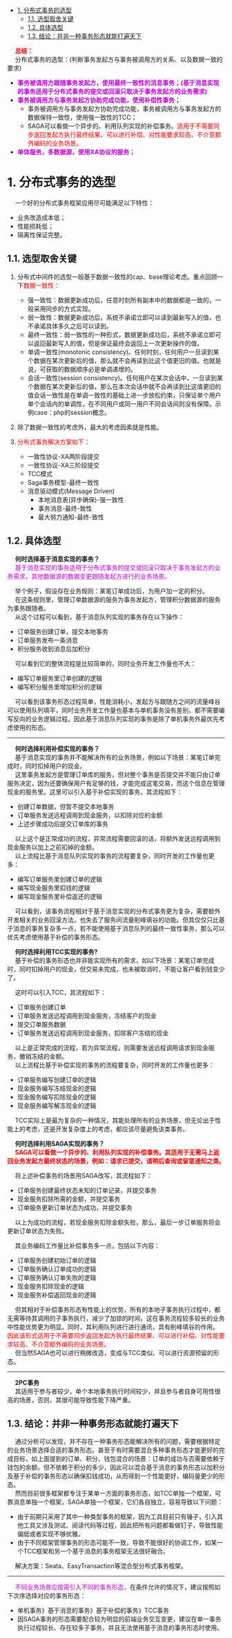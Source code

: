 
<!-- TOC -->

- [1. 分布式事务的选型](#1-分布式事务的选型)
    - [1.1. 选型取舍关键](#11-选型取舍关键)
    - [1.2. 具体选型](#12-具体选型)
    - [1.3. 结论：并非一种事务形态就能打遍天下](#13-结论并非一种事务形态就能打遍天下)

<!-- /TOC -->

&emsp; **<font color = "red">总结：</font>**  
&emsp; 分布式事务的选型：(判断事务发起方与事务被调用方的关系、以及数据一致的要求)  
* **<font color = "clime">事务被调用方跟随事务发起方，使用最终一致性的消息事务；(基于消息实现的事务适用于分布式事务的提交或回滚只取决于事务发起方的业务需求)</font>**  
* **<font color = "clime">事务被调用方与事务发起方协助完成功能，使用补偿性事务；</font>**  
    * 事务被调用方与事务发起方协助完成功能，事务被调用方与事务发起方的数据保持一致性，使用强一致性的TCC；  
    * SAGA可以看做一个异步的、利用队列实现的补偿事务。<font color = "red">适用于不需要同步返回发起方执行最终结果、可以进行补偿、对性能要求较高、不介意额外编码的业务场景。</font>  
* **<font color = "clime">单体服务，多数据源，使用XA协议的服务；</font>**

# 1. 分布式事务的选型  
&emsp; 一个好的分布式事务框架应用尽可能满足以下特性：  

* 业务改造成本低；
* 性能损耗低；
* 隔离性保证完整。

## 1.1. 选型取舍关键  

1. 分布式中间件的选型一般基于数据一致性的cap、base理论考虑。重点回顾一下<font color = "red">数据一致性：</font> 

    * 强一致性：数据更新成功后，任意时刻所有副本中的数据都是一致的，一般采用同步的方式实现。  
    * 弱一致性：数据更新成功后，系统不承诺立即可以读到最新写入的值，也不承诺具体多久之后可以读到。    
    * 最终一致性：弱一致性的一种形式，数据更新成功后，系统不承诺立即可以返回最新写入的值，但是保证最终会返回上一次更新操作的值。  
    * 单调一致性(monotonic consistency)。任何时刻，任何用户一旦读到某个数据在某次更新后的值，那么就不会再读到比这个值更旧的值。也就是说，可获取的数据顺序必是单调递增的。
    * 会话一致性(session consistency)。任何用户在某次会话中，一旦读到某个数据在某次更新后的值，那么在本次会话中就不会再读到比这值更旧的值会话一致性是在单调一致性的基础上进一步放松约束，只保证单个用户单个会话内的单调性，在不同用户或同一用户不同会话间则没有保障。示例case：php的session概念。 

2. 除了数据一致性的考虑外，最大的考虑因素就是性能。  

3. <font color = "red">分布式事务解决方案如下：</font>  

    * 一致性协议-XA两阶段提交
    * 一致性协议-XA三阶段提交
    * TCC模式
    * Saga事务模型-最终一致性 
    * 消息驱动模式(Message Driven)
        * 本地消息表(异步确保)-强一致性
        * 事务消息-最终-致性
        * 最大努力通知-最终-致性

## 1.2. 具体选型  
<!-- 
https://www.cnblogs.com/Joy-Hu/p/10766350.html
-->
&emsp; **何时选择基于消息实现的事务？**  
&emsp; <font color = "clime">基于消息实现的事务适用于分布式事务的提交或回滚只取决于事务发起方的业务需求，其他数据源的数据变更跟随发起方进行的业务场景。</font>  

&emsp; 举个例子，假设存在业务规则：某笔订单成功后，为用户加一定的积分。  
&emsp; 在这条规则里，管理订单数据源的服务为事务发起方，管理积分数据源的服务为事务跟随者。  
&emsp; 从这个过程可以看到，基于消息队列实现的事务存在以下操作：  

* 订单服务创建订单，提交本地事务  
* 订单服务发布一条消息  
* 积分服务收到消息后加积分  

&emsp; 可以看到它的整体流程是比较简单的，同时业务开发工作量也不大：  

* 编写订单服务里订单创建的逻辑
* 编写积分服务里增加积分的逻辑

&emsp; 可以看到该事务形态过程简单，性能消耗小，发起方与跟随方之间的流量峰谷可以使用队列填平，同时业务开发工作量也基本与单机事务没有差别，都不需要编写反向的业务逻辑过程。因此基于消息队列实现的事务是除了单机事务外最优先考虑使用的形态。

---
&emsp; **何时选择利用补偿实现的事务？**  
&emsp; 基于消息实现的事务并不能解决所有的业务场景，例如以下场景：某笔订单完成时，同时扣掉用户的现金。  
&emsp; 这里事务发起方是管理订单库的服务，但对整个事务是否提交并不能只由订单服务决定，因为还要确保用户有足够的钱，才能完成这笔交易，而这个信息在管理现金的服务里。这里可以引入基于补偿实现的事务，其流程如下：  

* 创建订单数据，但暂不提交本地事务
* 订单服务发送远程调用到现金服务，以扣除对应的金额
* 上述步骤成功后提交订单库的事务

&emsp; 以上这个是正常成功的流程，异常流程需要回滚的话，将额外发送远程调用到现金服务以加上之前扣掉的金额。  
&emsp; 以上流程比基于消息队列实现的事务的流程要复杂，同时开发的工作量也更多：  

* 编写订单服务里创建订单的逻辑
* 编写现金服务里扣钱的逻辑
* 编写现金服务里补偿返还的逻辑

&emsp; 可以看到，该事务流程相对于基于消息实现的分布式事务更为复杂，需要额外开发相关的业务回滚方法，也失去了服务间流量削峰填谷的功能。但其仅仅只比基于消息的事务复杂多一点，若不能使用基于消息队列的最终一致性事务，那么可以优先考虑使用基于补偿的事务形态。

&emsp; **何时选择利用TCC实现的事务?**  
&emsp; 基于补偿的事务形态也并非能实现所有的需求，如以下场景：某笔订单完成时，同时扣掉用户的现金，但交易未完成，也未被取消时，不能让客户看到钱变少了。  

&emsp; 这时可以引入TCC，其流程如下：

* 订单服务创建订单
* 订单服务发送远程调用到现金服务，冻结客户的现金
* 提交订单服务数据
* 订单服务发送远程调用到现金服务，扣除客户冻结的现金

&emsp; 以上是正常完成的流程，若为异常流程，则需要发送远程调用请求到现金服务，撤销冻结的金额。  
&emsp; 以上流程比基于补偿实现的事务的流程要复杂，同时开发的工作量也更多：

* 订单服务编写创建订单的逻辑
* 现金服务编写冻结现金的逻辑
* 现金服务编写扣除现金的逻辑
* 现金服务编写解冻现金的逻辑

&emsp; TCC实际上是最为复杂的一种情况，其能处理所有的业务场景，但无论出于性能上的考虑，还是开发复杂度上的考虑，都应该尽量避免该类事务。  

&emsp; **何时选择利用SAGA实现的事务？**  
&emsp; **<font color = "red">SAGA可以看做一个异步的、利用队列实现的补偿事务。其适用于无需马上返回业务发起方最终状态的场景，例如：请求已提交，请稍后查询或留意通知之类。</font>**  

&emsp; 将上述补偿事务的场景用SAGA改写，其流程如下：

* 订单服务创建最终状态未知的订单记录，并提交事务
* 现金服务扣除所需的金额，并提交事务
* 订单服务更新订单状态为成功，并提交事务

&emsp; 以上为成功的流程，若现金服务扣除金额失败，那么，最后一步订单服务将会更新订单状态为失败。

&emsp; 其业务编码工作量比补偿事务多一点，包括以下内容：

* 订单服务创建初始订单的逻辑
* 订单服务确认订单成功的逻辑
* 订单服务确认订单失败的逻辑
* 现金服务扣除现金的逻辑
* 现金服务补偿返回现金的逻辑

&emsp; 但其相对于补偿事务形态有性能上的优势，所有的本地子事务执行过程中，都无需等待其调用的子事务执行，减少了加锁的时间，这在事务流程较多较长的业务中性能优势更为明显。同时，其利用队列进行进行通讯，具有削峰填谷的作用。
<font color = "red">因此该形式适用于不需要同步返回发起方执行最终结果、可以进行补偿、对性能要求较高、不介意额外编码的业务场景。</font>  
&emsp; 但当然SAGA也可以进行稍微改造，变成与TCC类似、可以进行资源预留的形态。

---
&emsp; **2PC事务**  
&emsp; 其适用于参与者较少，单个本地事务执行时间较少，并且参与者自身可用性很高的场景，否则，其很可能导致性能下降严重。 


## 1.3. 结论：并非一种事务形态就能打遍天下  
&emsp; 通过分析可以发现，并不存在一种事务形态能解决所有的问题，需要根据特定的业务场景选择合适的事务形态。甚至于有时需要混合多种事务形态才能更好的完成目标，如上面提到的订单、积分、钱包混合的场景：订单的成功与否需要依赖于钱包的余额，但不依赖于积分的多少，因此可以混合基于消息的事务形态以加积分及基于补偿的事务形态以确保扣钱成功，从而得到一个性能更好，编码量更少的形态。  
&emsp; 然而目前很多框架都专注于某单一方面的事务形态，如TCC单独一个框架，可靠消息单独一个框架，SAGA单独一个框架，它们各自独立，容易导致以下问题：

* 由于前期只采用了其中一种类型事务的框架，因为工具目前只有锤子，引入其他工具又涉及测试、阅读代码等过程，因此把所有问题都看做钉子，导致性能偏低或者实现不够优雅。  
* 由于不同框架管理事务的形态可能不一致，导致不能很好的协调工作，如某一个TCC框架和另一个基于消息的事务框架无法很好融合。  

&emsp; 解决方案：Seata、EasyTransaction等混合型分布式事务框架。   

 
---
&emsp; <font color = "clime">不同业务场景应按需引入不同的事务形态，</font>在条件允许的情况下，建议按照如下次序选择对应的事务形态：  

* 单机事务》基于消息的事务》基于补偿的事务》TCC事务  
* 因SAGA事务的形态需要配合较为明显的前端业务交互变更，建议在单一事务执行过程较长、存在较多子事务，并且无法使用基于消息的事务形态时使用。  
